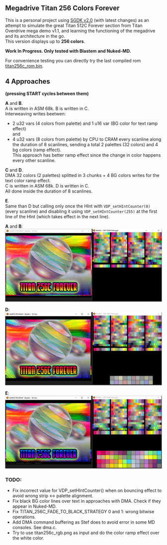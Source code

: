 ## Megadrive Titan 256 Colors Forever

This is a personal project using [SGDK v2.0](https://github.com/Stephane-D/SGDK) (with latest changes) 
as an attempt to simulate the great Titan 512C Forever section from Titan Overdrive mega demo v1.1, 
and learning the functioning of the megadrive and its architecture in the go.  
This version displays up to **256 colors**.

**Work In Progress. Only tested with Blastem and Nuked-MD.**

For convenience testing you can directly try the last compiled rom [titan256c_rom.bin](titan256c_rom.bin?raw=true "titan256c_rom.bin").

## 4 Approaches  

**(pressing START cycles between them)**  

**A** and **B**.  
A is written in ASM 68k. B is written in C.  
Interweaving writes beetwen:  
- 2 u32 vars (4 colors from palette) and 1 u16 var (BG color for text ramp effect)  
and
- 4 u32 vars (8 colors from palette)
by CPU to CRAM every scanline along the duration of 8 scanlines, sending a total 2 palettes (32 colors) and 4 bg colors (ramp effect).  
This approach has better ramp effect since the change in color happens every other scanline.

**C** and **D**.  
DMA 32 colors (2 palettes) splitted in 3 chunks + 4 BG colors writes for the text color ramp effect.  
C is written in ASM 68k. D is written in C.  
All done inside the duration of 8 scanlines.

**E**.  
Same than D but calling only once the HInt with `VDP_setHIntCounter(0)` (every scanline) and disabling it using 
`VDP_setHIntCounter(255)` at the first line of the HInt (which takes effect in the next line).

**A** and **B**:  
![titan_cpu.jpg](screenshots/titan_cpu.jpg?raw=true "titan_cpu.jpg")

**D**:  
![titan_dma.jpg](screenshots/titan_dma.jpg?raw=true "titan_dma.jpg")

**E**:  
![titan_dma_onetime.jpg](screenshots/titan_dma_onetime.jpg?raw=true "titan_dma_onetime.jpg")

### TODO:
- Fix incorrect value for VDP_setHIntCounter() when on bouncing effect to avoid wrong strip <-> palette alignment.
- Fix black BG color lines over text in approaches with DMA. Check if they appear in Nuked-MD.
- Fix TITAN_256C_FADE_TO_BLACK_STRATEGY 0 and 1: wrong bitwise operations.
- Add DMA command buffering as Stef does to avoid error in some MD consoles. See dma.c.
- Try to use titan256c_rgb.png as input and do the color ramp effect over the white color.
